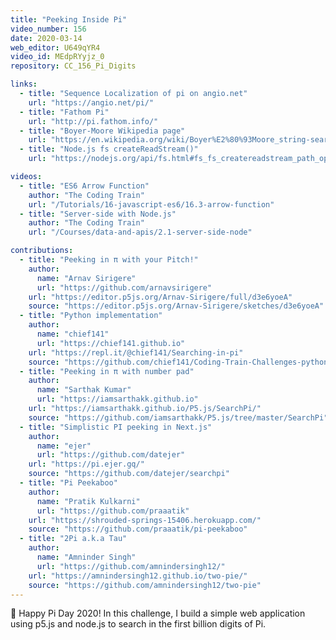 ```yaml
---
title: "Peeking Inside Pi"
video_number: 156
date: 2020-03-14
web_editor: U649qYR4
video_id: MEdpRYyjz_0
repository: CC_156_Pi_Digits

links:
  - title: "Sequence Localization of pi on angio.net"
    url: "https://angio.net/pi/"
  - title: "Fathom Pi"
    url: "http://pi.fathom.info/"
  - title: "Boyer-Moore Wikipedia page"
    url: "https://en.wikipedia.org/wiki/Boyer%E2%80%93Moore_string-search_algorithm"
  - title: "Node.js fs createReadStream()"
    url: "https://nodejs.org/api/fs.html#fs_fs_createreadstream_path_options"

videos:
  - title: "ES6 Arrow Function"
    author: "The Coding Train"
    url: "/Tutorials/16-javascript-es6/16.3-arrow-function"
  - title: "Server-side with Node.js"
    author: "The Coding Train"
    url: "/Courses/data-and-apis/2.1-server-side-node"

contributions:
  - title: "Peeking in π with your Pitch!"
    author:
      name: "Arnav Sirigere"
      url: "https://github.com/arnavsirigere"
    url: "https://editor.p5js.org/Arnav-Sirigere/full/d3e6yoeA"
    source: "https://editor.p5js.org/Arnav-Sirigere/sketches/d3e6yoeA"
  - title: "Python implementation"
    author:
      name: "chief141"
      url: "https://chief141.github.io"
    url: "https://repl.it/@chief141/Searching-in-pi"
    source: "https://github.com/chief141/Coding-Train-Challenges-python/tree/master/Searching_in_pi"
  - title: "Peeking in π with number pad"
    author:
      name: "Sarthak Kumar"
      url: "https://iamsarthakk.github.io"
    url: "https://iamsarthakk.github.io/P5.js/SearchPi/"
    source: "https://github.com/iamsarthakk/P5.js/tree/master/SearchPi"
  - title: "Simplistic PI peeking in Next.js"
    author:
      name: "ejer"
      url: "https://github.com/datejer"
    url: "https://pi.ejer.gq/"
    source: "https://github.com/datejer/searchpi"
  - title: "Pi Peekaboo"
    author:
      name: "Pratik Kulkarni"
      url: "https://github.com/praaatik"
    url: "https://shrouded-springs-15406.herokuapp.com/"
    source: "https://github.com/praaatik/pi-peekaboo"
  - title: "2Pi a.k.a Tau"
    author:
      name: "Amninder Singh"
      url: "https://github.com/amnindersingh12/"
    url: "https://amnindersingh12.github.io/two-pie/"
    source: "https://github.com/amnindersingh12/two-pie"
---
```

🥧 Happy Pi Day 2020! In this challenge, I build a simple web application using p5.js and node.js to search in the first billion digits of Pi.

